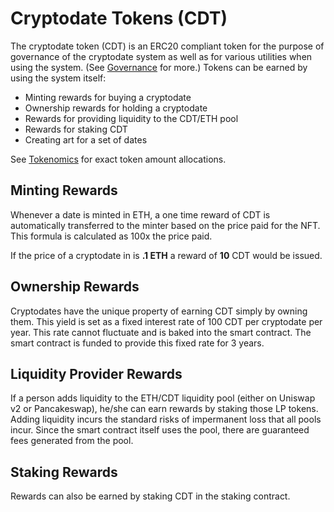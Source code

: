 # Cryptodate Tokens \(CDT\)

The cryptodate token \(CDT\) is an ERC20 compliant token for the purpose of governance of the cryptodate system as well as for various utilities when using the system.  \(See [Governance](governance.md) for more.\) Tokens can be earned by using the system itself:

* Minting rewards for buying a cryptodate
* Ownership rewards for holding a cryptodate
* Rewards for providing liquidity to the CDT/ETH pool
* Rewards for staking CDT
* Creating art for a set of dates

See [Tokenomics](tokenomics.md) for exact token amount allocations.

## Minting Rewards

Whenever a date is minted in ETH, a one time reward of CDT is automatically transferred to the minter based on the price paid for the NFT. This formula is calculated as 100x the price paid.

If the price of a  cryptodate in is **.1 ETH** a reward of **10** CDT would be issued. 

## Ownership Rewards

Cryptodates have the unique property of earning CDT simply by owning them. This yield is set as a fixed interest rate of 100 CDT per cryptodate per year. This rate cannot fluctuate and is baked into the smart contract. The smart contract is funded to provide this fixed rate for 3 years.

## Liquidity Provider Rewards

If a person adds liquidity to the ETH/CDT liquidity pool (either on Uniswap v2 or Pancakeswap), he/she can earn rewards by staking those LP tokens.  Adding liquidity incurs the standard risks of impermanent loss that all pools incur. Since the smart contract itself uses the pool, there are guaranteed fees generated from the pool.

## Staking Rewards

Rewards can also be earned by staking CDT in the staking contract. 

